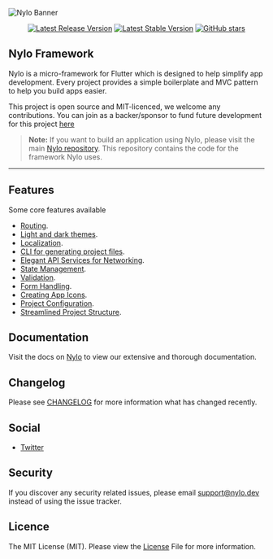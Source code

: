 ![Nylo Banner](https://nylo.dev/images/nylo_logo_header.png)

<p align="center">
  <a href="https://github.com/nylo-core/framework/releases/latest"><img src="https://img.shields.io/github/v/release/nylo-core/framework?style=plastic" alt="Latest Release Version"></a>
  <a href="https://github.com/nylo-core/framework/releases/latest"><img src="https://img.shields.io/github/license/nylo-core/framework?style=plastic" alt="Latest Stable Version"></a>
  <a href="https://github.com/nylo-core/framework"><img alt="GitHub stars" src="https://img.shields.io/github/stars/nylo-core/framework?style=plastic"></a>
</p>

## Nylo Framework

Nylo is a micro-framework for Flutter which is designed to help simplify app development. Every project provides a simple boilerplate and MVC pattern to help you build apps easier.

This project is open source and MIT-licenced, we welcome any contributions. You can join as a backer/sponsor to fund future development for this project [here](https://nylo.dev/contributions)

> **Note:** If you want to build an application using Nylo, please visit the main [Nylo repository](https://github.com/nylo-core/nylo). This repository contains the code for the framework Nylo uses.

---

## Features
Some core features available
* [Routing](https://nylo.dev/docs/5.20.0/router).
* [Light and dark themes](https://nylo.dev/docs/5.20.0/themes-and-styling).
* [Localization](https://nylo.dev/docs/5.20.0/localization).
* [CLI for generating project files](https://nylo.dev/docs/5.20.0/metro).
* [Elegant API Services for Networking](https://nylo.dev/docs/5.20.0/networking).
* [State Management](https://nylo.dev/docs/5.20.0/state-management).
* [Validation](https://nylo.dev/docs/5.20.0/validation).
* [Form Handling](https://nylo.dev/docs/5.20.0/forms).
* [Creating App Icons](https://nylo.dev/docs/5.20.0/app-icons).
* [Project Configuration](https://nylo.dev/docs/5.20.0/configuration).
* [Streamlined Project Structure](https://nylo.dev/docs/5.20.0/directory-structure).

## Documentation

Visit the docs on [Nylo](https://nylo.dev/docs) to view our extensive and thorough documentation. 

## Changelog
Please see [CHANGELOG](https://github.com/nylo-core/framework/blob/5.20.0/CHANGELOG.md) for more information what has changed recently.

## Social
* [Twitter](https://twitter.com/nylo_dev)

## Security
If you discover any security related issues, please email support@nylo.dev instead of using the issue tracker.

## Licence

The MIT License (MIT). Please view the [License](https://github.com/nylo-core/nylo/blob/5.20.0/LICENSE) File for more information.
